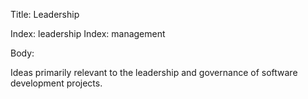 Title: Leadership

Index: leadership
Index: management

Body:

Ideas primarily relevant to the leadership and governance of software development projects.
